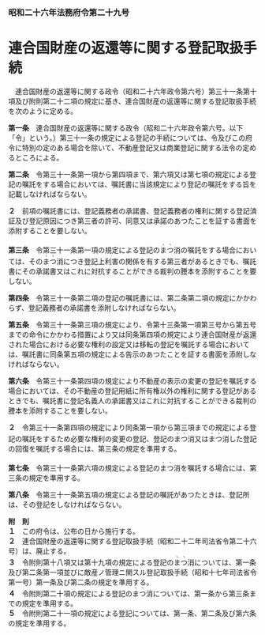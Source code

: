 ### 昭和二十六年法務府令第二十九号  
# 連合国財産の返還等に関する登記取扱手続  
　連合国財産の返還等に関する政令（昭和二十六年政令第六号）第三十一条第十項及び附則第二十二項の規定に基き、連合国財産の返還等に関する登記取扱手続を次のように定める。  
  
**第一条**　連合国財産の返還等に関する政令（昭和二十六年政令第六号。以下「令」という。）第三十一条の規定による登記の手続については、令及びこの府令に特別の定のある場合を除いて、不動産登記又は商業登記に関する法令の定めるところによる。  
  
**第二条**　令第三十一条第一項から第四項まで、第六項又は第七項の規定による登記の嘱託をする場合においては、嘱託書に当該規定により登記の嘱託をする旨を記載しなければならない。  
  
**２**　前項の嘱託書には、登記義務者の承諾書、登記義務者の権利に関する登記済証及び登記原因につき第三者の許可、同意又は承諾のあつたことを証する書面を添附することを要しない。  
  
**第三条**　令第三十一条第一項の規定による登記の<ruby>ま<rt>ヽ</rt></ruby><ruby>つ<rt>ヽ</rt></ruby>消の嘱託をする場合においては、その<ruby>ま<rt>ヽ</rt></ruby><ruby>つ<rt>ヽ</rt></ruby>消につき登記上利害の関係を有する第三者があるときでも、嘱託書にその承諾書又はこれに対抗することができる裁判の謄本を添附することを要しない。  
  
**第四条**　令第三十一条第二項の登記の嘱託書には、第二条第二項の規定にかかわらず、登記義務者の承諾書を添附しなければならない。  
  
**第五条**　令第三十一条第三項の規定により、令第十三条第一項第三号から第五号までの命令にかかわる措置により又は同条第四項の規定により連合国財産が返還された場合における必要な権利の設定又は移転の登記を嘱託する場合においては、嘱託書に同条第五項の規定による告示のあつたことを証する書面を添附しなければならない。  
  
**第六条**　令第三十一条第四項の規定により不動産の表示の変更の登記を嘱託する場合においては、その不動産の登記用紙に所有権以外の権利に関する登記があるときでも、嘱託書に登記名義人の承諾書又はこれに対抗することができる裁判の謄本を添附することを要しない。  
  
**２**　令第三十一条第四項の規定により同条第一項から第三項までの規定による登記の嘱託をするため必要な権利の変更の登記、登記の<ruby>ま<rt>ヽ</rt></ruby><ruby>つ<rt>ヽ</rt></ruby>消又は<ruby>ま<rt>ヽ</rt></ruby><ruby>つ<rt>ヽ</rt></ruby>消した登記の回復を嘱託する場合には、第三条の規定を準用する。  
  
**第七条**　令第三十一条第六項の規定による登記の<ruby>ま<rt>ヽ</rt></ruby><ruby>つ<rt>ヽ</rt></ruby>消を嘱託する場合には、第三条の規定を準用する。  
  
**第八条**　令第三十一条第五項の規定による登記の嘱託があつたときは、登記所は、その登記をしなければならない。  
  
**附　則**  
**１**　この府令は、公布の日から施行する。  
**２**　連合国財産の返還等に関する登記取扱手続（昭和二十二年司法省令第二十六号）は、廃止する。  
**３**　令附則第十八項又は第十九項の規定による登記の<ruby>ま<rt>ヽ</rt></ruby><ruby>つ<rt>ヽ</rt></ruby>消については、第一条及び第二条第一項並びに敵産ノ管理ニ関スル登記取扱手続（昭和十七年司法省令第一号）第一条及び第二条の規定を準用する。  
**４**　令附則第二十項の規定による登記の<ruby>ま<rt>ヽ</rt></ruby><ruby>つ<rt>ヽ</rt></ruby>消については、第一条から第三条までの規定を準用する。  
**５**　令附則第二十一項の規定による登記については、第一条、第二条及び第六条の規定を準用する。  
  
